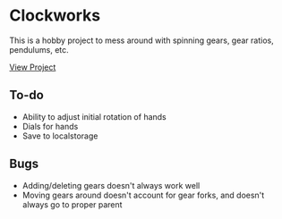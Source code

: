 # Clockworks

This is a hobby project to mess around with spinning gears, gear ratios, pendulums, etc.

<a href="https://updownupdown.github.io/clockworks/">View Project</a>

## To-do

- Ability to adjust initial rotation of hands
- Dials for hands
- Save to localstorage

## Bugs

- Adding/deleting gears doesn't always work well
- Moving gears around doesn't account for gear forks, and doesn't always go to proper parent
